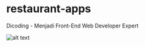 # restaurant-apps
Dicoding - Menjadi Front-End Web Developer Expert

![alt text](https://github.com/multimediary/restaurant-apps/blob/master/src/public/images/design.webp)